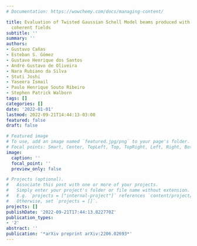 ```yaml
---
# Documentation: https://wowchemy.com/docs/managing-content/

title: Evaluation of Twisted Gaussian Schell Model beams produced with phase randomized
  coherent fields
subtitle: ''
summary: ''
authors:
- Gustavo Cañas
- Esteban S. Gómez
- Gustavo Henrique dos Santos
- André Gustavo de Oliveira
- Nara Rubiano da Silva
- Stuti Joshi
- Yaseera Ismail
- Paulo Henrique Souto Ribeiro
- Stephen Patrick Walborn
tags: []
categories: []
date: '2022-01-01'
lastmod: 2022-09-21T14:44:13-03:00
featured: false
draft: false

# Featured image
# To use, add an image named `featured.jpg/png` to your page's folder.
# Focal points: Smart, Center, TopLeft, Top, TopRight, Left, Right, BottomLeft, Bottom, BottomRight.
image:
  caption: ''
  focal_point: ''
  preview_only: false

# Projects (optional).
#   Associate this post with one or more of your projects.
#   Simply enter your project's folder or file name without extension.
#   E.g. `projects = ["internal-project"]` references `content/project/deep-learning/index.md`.
#   Otherwise, set `projects = []`.
projects: []
publishDate: '2022-09-21T17:44:13.822770Z'
publication_types:
- '2'
abstract: ''
publication: '*arXiv preprint arXiv:2206.02693*'
---
```

